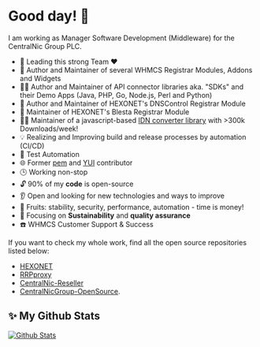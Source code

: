 # Good day! 👋

I am working as Manager Software Development (Middleware) for the CentralNic Group PLC.

- :rocket: Leading this strong Team :hearts:
- :superhero: Author and Maintainer of several WHMCS Registrar Modules, Addons and Widgets
- :mage_man: Author and Maintainer of API connector libraries aka. "SDKs" and their Demo Apps (Java, PHP, Go, Node.js, Perl and Python)
- :genie: Author and Maintainer of HEXONET's DNSControl Registrar Module
- :construction_worker: Maintainer of HEXONET's Blesta Registrar Module
- :technologist: Maintainer of a javascript-based [IDN converter library](https://www.npmjs.com/package/idna-uts46-hx) with >300k Downloads/week!
- 💡 Realizing and Improving build and release processes by automation (CI/CD)
- :rainbow: Test Automation
- 🌐 Former [pem](https://www.npmjs.com/package/pem) and [YUI](https://yuilibrary.com/) contributor
- 🕒 Working non-stop
- 🔓 90% of my **code** is open-source
- :ear: Open and looking for new technologies and ways to improve
- 🍇 Fruits: stability, security, performance, automation - time is money!
- 🎯 Focusing on **Sustainability** and **quality assurance**
- :phone: WHMCS Customer Support & Success

If you want to check my whole work, find all the open source repositories listed below:

- [HEXONET](https://github.com/hexonet)
- [RRPproxy](https://github.com/rrpproxy)
- [CentralNic-Reseller](https://github.com/centralnic-reseller)
- [CentralNicGroup-OpenSource](https://github.com/centralnicgroup-opensource).

## ✨ My Github Stats
<p align="left"> <a href="https://git.io/streak-stats"><img alt="Github Stats" src="http://github-readme-streak-stats.herokuapp.com?user=kaischwarz-cnic&theme=ads-juicy-fresh&hide_border=true" /></a> </p>

